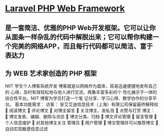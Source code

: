 
# [Laravel PHP Web Framework](http://www.golaravel.com/)
## 是一套简洁、优雅的PHP Web开发框架。它可以让你从面条一样杂乱的代码中解脱出来；它可以帮你构建一个完美的网络APP，而且每行代码都可以简洁、富于表达力
## 为 WEB 艺术家创造的 PHP 框架

NIIT 学生个人博客系统开发 博客就是以网络作为载体，简易迅速便捷地发布自己的 心得，及时有效轻松地与他人进行交流，再集丰富多彩的个 性化展示于一体的综合性平台。NIIT 博客为学员打造一个笔 记分享、学习心得、教学协作的分享平台。 基本功能需求： 访客： 安艾艾迪信息技术（上海）有限公司保留最终解释权  阅读博文  评论博文  对博主留言  关注博主、发私信  点赞与打赏 博主：  博文发表、编辑、删除与浏览  博文分类、归档  博文评论管理  留言管理  个人信息维护  对其他博主关注 管理员  用户管理  博文管理并可以推荐博文  自动实现敏感信息过滤
 
 
 
